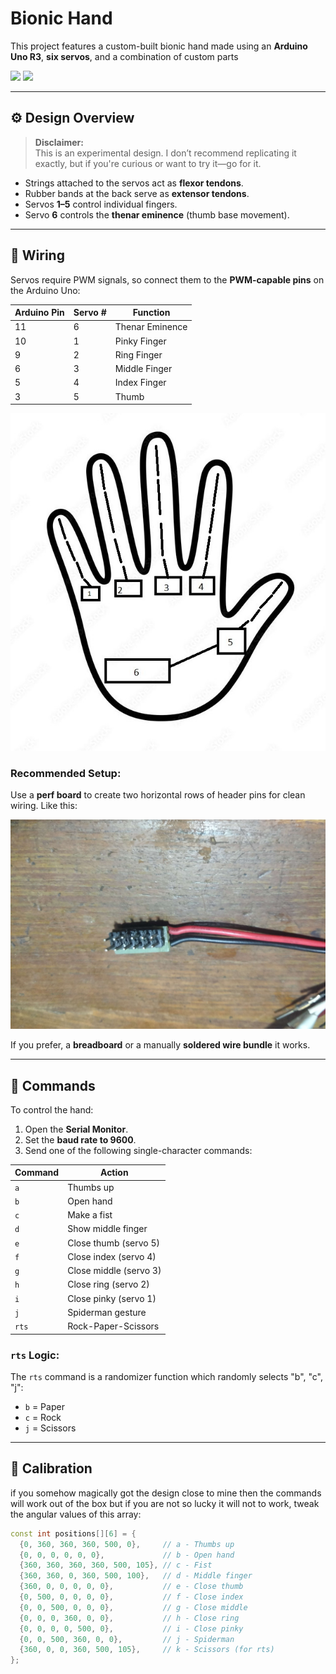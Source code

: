 # Bionic Hand

This project features a custom-built bionic hand made using an **Arduino Uno R3**, **six servos**, and a combination of custom parts

<p float="left">
  <img src="images/handtop.jpg" width="45%" />
  <img src="images/handbottom.jpg" width="45%" />
</p>

---

## ⚙️ Design Overview

> **Disclaimer:**  
> This is an experimental design. I don’t recommend replicating it exactly, but if you're curious or want to try it—go for it.

- Strings attached to the servos act as **flexor tendons**.
- Rubber bands at the back serve as **extensor tendons**.
- Servos **1–5** control individual fingers.
- Servo **6** controls the **thenar eminence** (thumb base movement).

---

## 🔌 Wiring

Servos require PWM signals, so connect them to the **PWM-capable pins** on the Arduino Uno:


| Arduino Pin | Servo # | Function         |
|-------------|---------|------------------|
| 11          | 6       | Thenar Eminence  |
| 10          | 1       | Pinky Finger     |
| 9           | 2       | Ring Finger      |
| 6           | 3       | Middle Finger    |
| 5           | 4       | Index Finger     |
| 3           | 5       | Thumb            |


![Skeleton](images/skeleton.jpg)

### Recommended Setup:
Use a **perf board** to create two horizontal rows of header pins for clean wiring. Like this:

![wire bundle thingy](images/idkwhattoname.jpg)


If you prefer, a **breadboard** or a manually **soldered wire bundle** it works.

---

## 🧠 Commands

To control the hand:

1. Open the **Serial Monitor**.
2. Set the **baud rate to 9600**.
3. Send one of the following single-character commands:

| Command | Action                |
|---------|------------------------|
| `a`     | Thumbs up              |
| `b`     | Open hand              |
| `c`     | Make a fist            |
| `d`     | Show middle finger     |
| `e`     | Close thumb (servo 5)  |
| `f`     | Close index (servo 4)  |
| `g`     | Close middle (servo 3) |
| `h`     | Close ring (servo 2)   |
| `i`     | Close pinky (servo 1)  |
| `j`     | Spiderman gesture      |
| `rts`   | Rock-Paper-Scissors    |

### `rts` Logic:

The `rts` command is a randomizer function which randomly selects "b", "c", "j":
- `b` = Paper  
- `c` = Rock  
- `j` = Scissors  

---

## 🔧 Calibration

if you somehow magically got the design close to mine then the commands will work out of the box but if you are not so lucky it will not to  work, tweak the angular values of this array:

```cpp
const int positions[][6] = {
  {0, 360, 360, 360, 500, 0},     // a - Thumbs up
  {0, 0, 0, 0, 0, 0},             // b - Open hand
  {360, 360, 360, 360, 500, 105}, // c - Fist
  {360, 360, 0, 360, 500, 100},   // d - Middle finger
  {360, 0, 0, 0, 0, 0},           // e - Close thumb
  {0, 500, 0, 0, 0, 0},           // f - Close index
  {0, 0, 500, 0, 0, 0},           // g - Close middle
  {0, 0, 0, 360, 0, 0},           // h - Close ring
  {0, 0, 0, 0, 500, 0},           // i - Close pinky
  {0, 0, 500, 360, 0, 0},         // j - Spiderman
  {360, 0, 0, 360, 500, 105},     // k - Scissors (for rts)
};
```

